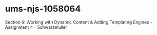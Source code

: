 # ums-njs-1058064
Section 6: Working with Dynamic Content &amp; Adding Templating Engines - Assignment 4 - Schwarzmuller
